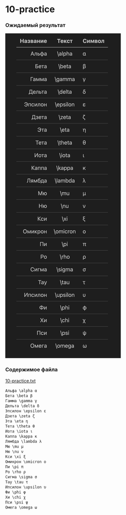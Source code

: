 # 10-practice

### Ожидаемый результат
![](./10-practice.png)

### Содержимое файла
[10-practice.txt](./10-practice.txt)

```
Альфа \alpha α
Бета \beta β
Гамма \gamma γ
Дельта \delta δ
Эпсилон \epsilon ε
Дзета \zeta ζ
Эта \eta η
Тета \theta θ
Иота \iota ι
Каппа \kappa κ
Лямбда \lambda λ
Мю \mu μ
Ню \nu ν
Кси \xi ξ
Омикрон \omicron ο
Пи \pi π
Ро \rho ρ
Сигма \sigma σ
Тау \tau τ
Ипсилон \upsilon υ
Фи \phi φ
Хи \chi χ
Пси \psi ψ
Омега \omega ω
```
